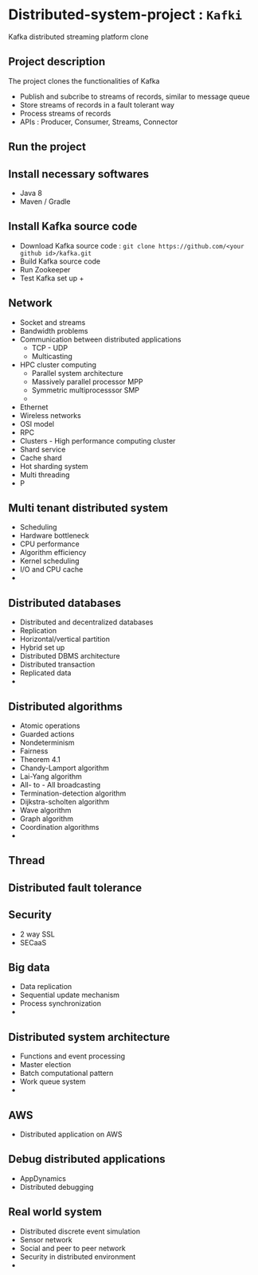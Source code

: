 # Distributed-system-project : `Kafki` 
Kafka distributed streaming platform clone 

## Project description 
The project clones the functionalities of Kafka 
+ Publish and subcribe to streams of records, similar to message queue
+ Store streams of records in a fault tolerant way 
+ Process streams of records 
+ APIs : Producer, Consumer, Streams, Connector 

## Run the project 


## Install necessary softwares 
+ Java 8 
+ Maven / Gradle


## Install Kafka source code 
+ Download Kafka source code : `git clone https://github.com/<your github id>/kafka.git`
+ Build Kafka source code 
+ Run Zookeeper
+ Test Kafka set up 
    + 

##  





## Network 
+ Socket and streams 
+ Bandwidth problems 
+ Communication between distributed applications 
  + TCP - UDP 
  + Multicasting 
+ HPC cluster computing 
  + Parallel system architecture 
  + Massively parallel processor MPP
  + Symmetric multiprocesssor SMP
  + 
+ Ethernet 
+ Wireless networks
+ OSI model 
+ RPC
+ Clusters - High performance computing cluster 
+ Shard service 
+ Cache shard
+ Hot sharding system 
+ Multi threading 
+ P
## Multi tenant distributed system 
+ Scheduling 
+ Hardware bottleneck 
+ CPU performance
+ Algorithm efficiency
+ Kernel scheduling
+ I/O and CPU cache 
+ 



## Distributed databases 
+ Distributed and decentralized databases 
+ Replication 
+ Horizontal/vertical partition
+ Hybrid set up 
+ Distributed DBMS architecture 
+ Distributed transaction 
+ Replicated data 
+ 



## Distributed algorithms 
+ Atomic operations
+ Guarded actions 
+ Nondeterminism 
+ Fairness 
+ Theorem 4.1
+ Chandy-Lamport algorithm
+ Lai-Yang algorithm
+ All- to - All broadcasting 
+ Termination-detection algorithm
+ Dijkstra-scholten algorithm 
+ Wave algorithm
+ Graph algorithm 
+ Coordination algorithms 
+ 
## Thread 


## Distributed fault tolerance 


## Security  
+ 2 way SSL 
+ SECaaS

## Big data   
+ Data replication 
+ Sequential update mechanism 
+ Process synchronization 
+ 

## Distributed system architecture 
+ Functions and event processing 
+ Master election  
+ Batch computational pattern 
+ Work queue system 
+ 


## AWS 
+ Distributed application on AWS
## Debug distributed applications 
+ AppDynamics 
+ Distributed debugging 

## Real world system 
+ Distributed discrete event simulation 
+ Sensor network 
+ Social and peer to peer network 
+ Security in distributed environment
+

